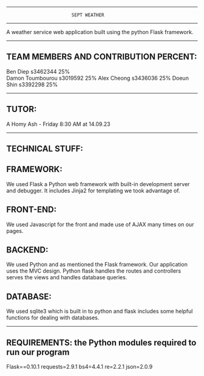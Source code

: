 
-------------------------------------------------------------------------
          					SEPT WEATHER
-------------------------------------------------------------------------

A weather service web application built using the python Flask framework.

-------------------------------------------------------------------------
TEAM MEMBERS AND CONTRIBUTION PERCENT:
-------------------------------------------------------------------------

Ben Diep           s3462344    25%			 
Damon Toumbourou   s3019592    25%
Alex Cheong        s3436036    25%
Doeun Shin         s3392298    25%
  

-------------------------------------------------------------------------
TUTOR:
-------------------------------------------------------------------------
A Homy Ash - Friday 8:30 AM at 14.09.23


--------------------------------------------------------------------------
TECHNICAL STUFF:
--------------------------------------------------------------------------

FRAMEWORK: 
----------
We used Flask a Python web framework with built-in development server 
and debugger. It includes Jinja2 for templating we took advantage of.

FRONT-END:
----------
We used Javascript for the front and made use of AJAX many times on our
pages. 

BACKEND:
--------
We used Python and as mentioned the Flask framework.
Our application uses the MVC design. Python flask handles the routes and 
controllers serves the views and handles database queries.

DATABASE:
---------
We used sqlite3 which is built in to python and flask includes some helpful
functions for dealing with databases.

--------------------------------------------------------------------------
REQUIREMENTS: the Python modules required to run our program
--------------------------------------------------------------------------
Flask==0.10.1
requests=2.9.1
bs4=4.4.1
re=2.2.1
json=2.0.9
